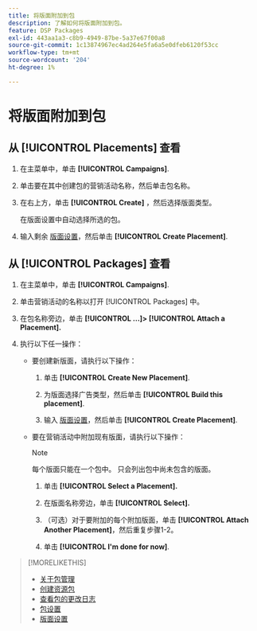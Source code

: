```yaml
---
title: 将版面附加到包
description: 了解如何将版面附加到包。
feature: DSP Packages
exl-id: 443aa1a3-c8b9-4949-87be-5a37e67f00a8
source-git-commit: 1c13874967ec4ad264e5fa6a5e0dfeb6120f53cc
workflow-type: tm+mt
source-wordcount: '204'
ht-degree: 1%

---
```


# 将版面附加到包

## 从 [!UICONTROL Placements] 查看

1. 在主菜单中，单击 **[!UICONTROL Campaigns]**.

1. 单击要在其中创建包的营销活动名称，然后单击包名称。

1. 在右上方，单击 **[!UICONTROL Create]** ，然后选择版面类型。

   在版面设置中自动选择所选的包。

1. 输入剩余 [版面设置](/help/dsp/campaign-management/placements/placement-settings.md)，然后单击 **[!UICONTROL Create Placement]**.

## 从 [!UICONTROL Packages] 查看

1. 在主菜单中，单击 **[!UICONTROL Campaigns]**.

1. 单击营销活动的名称以打开 [!UICONTROL Packages] 中。

1. 在包名称旁边，单击  **[!UICONTROL ...]> [!UICONTROL Attach a Placement].**

1. 执行以下任一操作：

   * 要创建新版面，请执行以下操作：

      1. 单击 **[!UICONTROL Create New Placement]**.

      1. 为版面选择广告类型，然后单击 **[!UICONTROL Build this placement]**.

      1. 输入 [版面设置](/help/dsp/campaign-management/placements/placement-settings.md)，然后单击 **[!UICONTROL Create Placement]**.
   * 要在营销活动中附加现有版面，请执行以下操作：

      >[!NOTE]
      >
      >每个版面只能在一个包中。 只会列出包中尚未包含的版面。

      1. 单击 **[!UICONTROL Select a Placement].**

      1. 在版面名称旁边，单击 **[!UICONTROL Select].**

      1. （可选）对于要附加的每个附加版面，单击 **[!UICONTROL Attach Another Placement]**，然后重复步骤1-2。

      1. 单击 **[!UICONTROL I'm done for now]**.


>[!MORELIKETHIS]
>
>* [关于包管理](package-about.md)
>* [创建资源包](package-create.md)
>* [查看包的更改日志](package-change-log.md)
>* [包设置](package-settings.md)
>* [版面设置](/help/dsp/campaign-management/placements/placement-settings.md)

